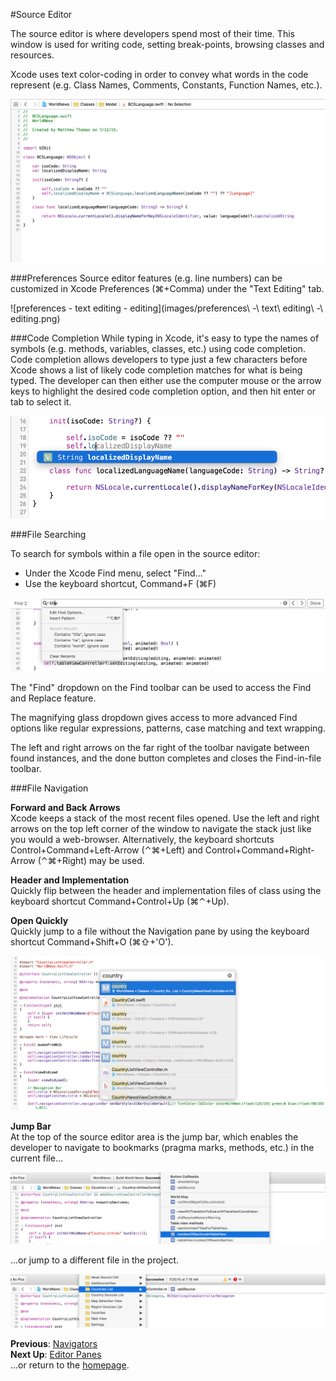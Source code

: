 #Source Editor

The source editor is where developers spend most of their time. This window is used for writing code, setting break-points, browsing classes and resources.  

Xcode uses text color-coding in order to convey what words in the code represent (e.g. Class Names, Comments, Constants, Function Names, etc.).  

![source-editor](images/source-editor.png)  

###Preferences
Source editor features (e.g. line numbers) can be customized in Xcode Preferences (⌘+Comma) under the "Text Editing" tab.  

![preferences - text editing - editing](images/preferences\ -\ text\ editing\ -\ editing.png)  

###Code Completion
While typing in Xcode, it's easy to type the names of symbols (e.g. methods, variables, classes, etc.) using code completion. Code completion allows developers to type just a few characters before Xcode shows a list of likely code completion matches for what is being typed. The developer can then either use the computer mouse or the arrow keys to highlight the desired code completion option, and then hit enter or tab to select it.  

![code-completion](images/code-completion.png)  

###File Searching  

To search for symbols within a file open in the source editor:  
* Under the Xcode Find menu, select "Find..."  
* Use the keyboard shortcut, Command+F (⌘F)  

![source-editor-find](images/source-editor-find.png)  

The "Find" dropdown on the Find toolbar can be used to access the Find and Replace feature.  

The magnifying glass dropdown gives access to more advanced Find options like regular expressions, patterns, case matching and text wrapping.  

The left and right arrows on the far right of the toolbar navigate between found instances, and the done button completes and closes the Find-in-file toolbar.  


###File Navigation  

**Forward and Back Arrows**  
Xcode keeps a stack of the most recent files opened. Use the left and right arrows on the top left corner of the window to navigate the stack just like you would a web-browser. Alternatively, the keyboard shortcuts Control+Command+Left-Arrow (⌃⌘+Left) and Control+Command+Right-Arrow (⌃⌘+Right) may be used.  

**Header and Implementation**  
Quickly flip between the header and implementation files of class using the keyboard shortcut Command+Control+Up (⌘⌃+Up).

**Open Quickly**  
Quickly jump to a file without the Navigation pane by using the keyboard shortcut Command+Shift+O (⌘⇧+'O').  

![open-quickly](images/source-editor-open-quickly.png)  

**Jump Bar**  
At the top of the source editor area is the jump bar, which enables the developer to navigate to bookmarks (pragma marks, methods, etc.) in the current file...

![source-editor-jump-bar-file](images/source-editor-jump-bar-file.png)  

...or jump to a different file in the project.  

![source-editor-jump-bar-folder](images/source-editor-jump-bar-folder.png)  

**Previous**: [Navigators](develop-navigators.md)  
**Next Up**: [Editor Panes](editors.md)  
...or return to the [homepage](README.md).
